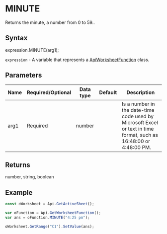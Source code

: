 # MINUTE

Returns the minute, a number from 0 to 59..

## Syntax

expression.MINUTE(arg1);

`expression` - A variable that represents a [ApiWorksheetFunction](../ApiWorksheetFunction.md) class.

## Parameters

| **Name** | **Required/Optional** | **Data type** | **Default** | **Description** |
| ------------- | ------------- | ------------- | ------------- | ------------- |
| arg1 | Required | number |  | Is a number in the date-time code used by Microsoft Excel or text in time format, such as 16:48:00 or 4:48:00 PM. |

## Returns

number, string, boolean

## Example



```javascript
const oWorksheet = Api.GetActiveSheet();

var oFunction = Api.GetWorksheetFunction();
var ans = oFunction.MINUTE("4:25 pm"); 

oWorksheet.GetRange("C1").SetValue(ans);

```
